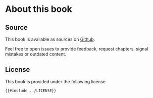 # About this book

## Source

This book is available as sources on
[Github](https://github.com/vdeturckheim/advanced-nodejs-book).

Feel free to open issues to provide feedback, request chapters, signal mistakes
or outdated content.

## License

This book is provided under the following license

```template
{{#include ../LICENSE}}
```
